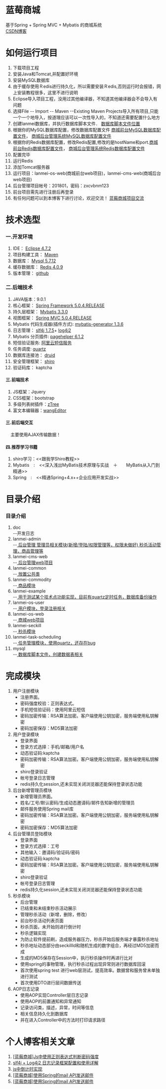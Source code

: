 <h1>蓝莓商城</h1>
基于Spring + Spring MVC + Mybatis 的商城系统

<br>
	<a href="http://blog.csdn.net/u011676300/">
			CSDN博客
	</a>
<br>

<h1>如何运行项目</h1>
<ol>
	<li>下载项目工程</li>
	<li>安装Java和Tomcat,并配置好环境</li>
	<li>安装MySQL数据库</li>
	<li>由于缓存使用Ｒedis进行持久化，所以需要安装Ｒedis,否则运行时会报错，网上安装教程很多，这里不进行说明</li>
	<li>Eclipse导入项目工程，没用过其他编译器，不知道其他编译器会不会导入有问题</li>
	<li>选择File -- Import -- Maven --Existing Maven Projects导入所有项目,只能一个一个地导入，按道理应该可以一次性导入的，不知道还需要配置什么地方</li>
	<li>创建lanmei数据库，并执行数据库脚本文件．
		<a href="https://github.com/Mrlgj/LanMeiShop/tree/master/mysql">
		数据库脚本文件位置</a></li>
	<li>根据你的MySQL数据库配置，修改数据库配置文件
		<a href="https://github.com/Mrlgj/LanMeiShop/blob/master/lanmei-os-web/src/main/resources/mysqljdbc.properties">商城前台MySQL数据库配置文件</a>，
		<a href="https://github.com/Mrlgj/LanMeiShop/blob/master/lanmei-cms-web/src/main/resources/mysqljdbc.properties">商城后台管理系统MySQL数据库配置文件</a>
	</li>
	<li>根据你的Redis数据库配置，修改Redis配置,修改的是hostName和port.<a href="https://github.com/Mrlgj/LanMeiShop/blob/master/lanmei-cms-web/src/main/resources/spring/applicationContext-cache.xml">商城前台Redis数据库配置文件</a>，
		<a href="https://github.com/Mrlgj/LanMeiShop/blob/master/lanmei-cms-web/src/main/resources/spring/applicationContext-cache.xml">商城后台管理系统Redis数据库配置文件</a></li>
	<li>配置完毕</li>
	<li>运行Redis</li>
	<li>添加Tomcat服务器</li>
	<li>运行项目：lanmei-os-web(商城前台web项目)，lanmei-cms-web(商城后台web项目)</li>
	<li>后台管理项目帐号：201801，密码：zxcvbnm123</li>
	<li>前台项目需先进行注册后再登录</li>
	<li>有任何问题可以到本博客下进行讨论，欢迎交流！
	<a href="https://blog.csdn.net/u011676300/article/details/80276014">蓝莓商城项目交流</a>
	</li>
</ol>
<h1>技术选型</h1>

<h3>一.开发环境</h4>
<ol>
	<li>
		IDE：
		<a href="https://www.eclipse.org/downloads/eclipse-packages/">
		    Eclipse 4.7.2
		</a>		
	</li>
	<li>
		项目构建工具：
		<a href="https://maven.apache.org/">
			Maven
		</a>
	</li>
	<li>
		数据库：
		<a href="https://www.mysql.com/">
			Mysql 5.7.12
		</a>
	</li>
	<li>
		缓存数据库：
		<a href="https://redis.io/">
			Redis 4.0.9
		</a>
	</li>
	<li>
		版本管理：
		<a href="https://github.com/">
			github
		</a>
	</li>
</ol>


<h3>二.后端技术</h4>
<ol>
	<li>
		JAVA版本：9.0.1	
	</li>
	<li>
		核心框架：
		<a href="https://projects.spring.io/spring-framework/">	
			Spring Framework 5.0.4.RELEASE
		</a>
	</li>
	<li>
		持久层框架：
		<a href="http://www.mybatis.org/mybatis-3/">	
			Mybatis 3.3.0
		</a>
	</li>
	<li>
		视图框架：
		<a href="https://projects.spring.io/spring-framework/">	
			Spring MVC 5.0.4.RELEASE
		</a>
	</li>
	<li>
		Mybatis 代码生成器(插件方式):
		<a href="http://www.mybatis.org/generator/">	
			mybatis-generator 1.3.6
		</a>
	</li>
	<li>
		日志管理：
		<a href="https://www.slf4j.org/">slf4j 1.7.5</a>+
		<a href="https://logging.apache.org/log4j/2.x/manual/configuration.html/">log4j2
		</a>
	</li>
	<li>
		Mybatis 分页插件: 
		<a href="https://github.com/pagehelper/Mybatis-PageHelper/blob/master/README_zh.md">
			pagehelper 6.1.2
		</a>
	</li>
	<li>
		短信验证服务: 
		<a href="https://www.aliyun.com/product/sms?spm=5176.8195934.765261.387.5c464183yLVTAN">
			阿里云短信服务
		</a>
	</li>
	<li>
		任务调度: 
		<a href="http://www.quartz-scheduler.org/">
			quartz
		</a>
	</li>
	<li>
		数据库连接池：
		<a href="http://druid.io/">
			druid
		</a>
	</li>
	<li>
		安全管理框架：
		<a href="http://shiro.apache.org/">
			shiro
		</a>
	</li>
	<li>
		验证码库：
		<a >
			kaptcha
		</a>
	</li>
</ol>

<h4>三.前端技术</h4>

<ol>
	<li>
		JS框架：Jquery	
	</li>
	<li>
		CSS框架：bootstrap
	</li>
	<li>
		多级列表树插件：<a href="http://www.treejs.cn/v3/api.php">zTree</a>
	</li>
	<li>
		富文本编辑器：<a href="http://www.wangeditor.com/">wangEditor</a>
	</li>
</ol>	

<h4>三.前后端交互</h4>
&nbsp&nbsp&nbsp&nbsp主要使用AJAX传输数据！
<h4>四.推荐学习书籍</h4>
<ol>
	<li>
		shiro学习：<<跟我学Shiro教程>>
	</li>
	<li>
		Mybatis　:　<<深入浅出MyBatis技术原理与实战　＋　　MyBatis从入门到精通>>
	</li>
	<li>
		Spring　:　<<精通Spring+4.x++企业应用开发实战>>
	</li>
	
</ol>

<h1>目录介绍</h1>
<h3>目录介绍</h3>
<ol>
	<li>doc</li>--开发日志
	<li>lanmei-admin</li>
		--<a href="https://github.com/Mrlgj/LanMeiShop/tree/master/lanmei-admin">
		后台管理 管理员相关模块(新增/登陆/权限管理等，权限未做好) 秒杀活动管理，商品管理等
		</a>	
	<li>lanmei-cms-web</li>
		--<a href="https://github.com/Mrlgj/LanMeiShop/tree/master/lanmei-cms-web">
		后台管理web项目</a>
	<li>lanmei-common</li>
		--<a href="https://github.com/Mrlgj/LanMeiShop/tree/master/lanmei-common">
		放置公共类</a>
	<li>lanmei-commodity</li>
		--<a href="https://github.com/Mrlgj/LanMeiShop/tree/master/lanmei-commodity">
		商品模块</a>
	<li>lanmei-example</li>
		--<a href="https://github.com/Mrlgj/LanMeiShop/tree/master/lanmei-example">
		用于测试某个技术点功能实现，目前有quartz定时任务，数据库备份操作</a>	
	<li>lanmei-os-user</li>
		--<a href="https://github.com/Mrlgj/LanMeiShop/tree/master/lanmei-os-user">
		用户模块，登录注册相关</a>	
	<li>lanmei-os-web</li>
		--<a href="https://github.com/Mrlgj/LanMeiShop/tree/master/lanmei-os-web">
		商城web项目</a>
	<li>lanmei-seckill</li>
		--<a href="https://github.com/Mrlgj/LanMeiShop/tree/master/lanmei-seckill">
		秒杀模块</a>
	<li>lanmei-task-scheduling</li>
		--<a href="https://github.com/Mrlgj/LanMeiShop/tree/master/lanmei-task-%20scheduling">
		任务管理模块，使用quartz，还存在bug</a>
	<li>mysql</li>
		--<a href="https://github.com/Mrlgj/LanMeiShop/tree/master/mysql">
		数据库脚本文件，创建数据表相关</a>
</ol>
<h1>完成模块</h1>
<ol>
	<li>
		用户注册模块
		<ul type="disc">
			<li>注册界面。</li>
			<li>密码强度校验：正则表达式。</li>
			<li>手机短信验证码：使用阿里云短信</li>
			<li>密码加密传输：RSA算法加密。客户端使用公钥加密，服务端使用私钥解密</li>
			<li>密码加密保存：MD5算法加密</li>
		</ul>
	</li>
	<li>
		用户登录模块
		<ul type="disc">
			<li>登录界面</li>
			<li>登录方式选择：手机/邮箱/用户名</li>
			<li>动态验证码:kaptcha</li>			
			<li>密码加密传输：RSA算法加密。客户端使用公钥加密，服务端使用私钥解密</li>
			<li>shiro登录验证</li>
			<li>帐号登录日志管理</li>
			<li>redis持久化session,还未实现关闭浏览器还能保持登录状态功能</li>
		</ul>
	</li>
	<li>
		后台新增管理员模块
		<ul type="disc">
			<li>新增管理员界面。</li>
			<li>姓名/工号/默认密码/生成动态邀请码/邮件告知新增的管理员</li>
			<li>邮件服务使用Spring mail库</li>
			<li>密码加密传输：RSA算法加密。客户端使用公钥加密，服务端使用私钥解密</li>
			<li>密码加密保存：MD5算法加密</li>
		</ul>
	</li>
	<li>
		后台管理员登陆模块
		<ul type="disc">
			<li>登录界面</li>
			<li>登录方式选择：工号</li>
			<li>其他输入：邀请码/验证码/密码</li>
			<li>动态验证码:kaptcha</li>			
			<li>密码加密传输：RSA算法加密。客户端使用公钥加密，服务端使用私钥解密</li>
			<li>shiro登录验证</li>
			<li>帐号登录日志管理</li>
			<li>redis持久化session,还未实现关闭浏览器还能保持登录状态功能</li>
		</ul>
	</li>
	<li>
		秒杀模块
		<ul type="disc">
			<li>后台管理</li>
			<li>已结束和未结束秒杀活动展示</li>
			<li>管理秒杀活动（新增，删除，修改）</li>
			<li>前台秒杀活动列表页面</li>			
			<li>秒杀页面，未开始则进行倒计时</li>
			<li>秒杀逻辑实现</li>
			<li>为防止软件提前刷，造成服务器压力，秒杀开始后服务端才暴露秒杀地址</li>
			<li>秒杀地址动态部分由seckillId和随机生成的数字组合，再经过MD5加密而成</li>
			<li>生成的MD5保存在Session中，执行秒杀操作时再进行比对</li>
			<li>使用spring的事物管理，执行秒杀过程出现异常则进行数据库回滚</li>
			<li>首次使用spring test 进行web层测试，提高效率。数据曾和服务曾未单独进行测试</li>
			<li>首次使用DTO进行层间数据传送</li>
		</ul>
	</li>
	<li>
		AOP日志记录
		<ul type="disc">
			<li>使用AOP实现Controller层日志记录</li>
			<li>使用AOP的前置通知和异常通知</li>	
			<li>记录访问类，描述，异常，时间等信息</li>
			<li>相关信息持久化到数据库</li>
			<li>并在进入Controller中的方法时打印请求路径</li>
		</ul>
	</li>
</ol>
<h1>个人博客相关文章</h1>
<ol>
	<li>
		<a  href="https://blog.csdn.net/u011676300/article/details/79946220">[蓝莓商城]Js中使用正则表达式判断密码强度</a>
	</li>
	<li>
		<a  href="https://blog.csdn.net/u011676300/article/details/79855398">slf4j + Log4j2 日志记录框架配置和使用详解</a>
	</li>
	<li>
		<a  href="https://blog.csdn.net/u011676300/article/details/79950339">js中倒计时实现</a>
	</li>
	<li>
		<a  href="https://blog.csdn.net/u011676300/article/details/80086709">[蓝莓商城]使用Spring的mail API发送邮件</a>
	</li>
	<li>
		<a  href="https://blog.csdn.net/u011676300/article/details/80313266">[蓝莓商城]使用Spring的mail API发送邮件</a>
	</li>
	
	
</ol>

